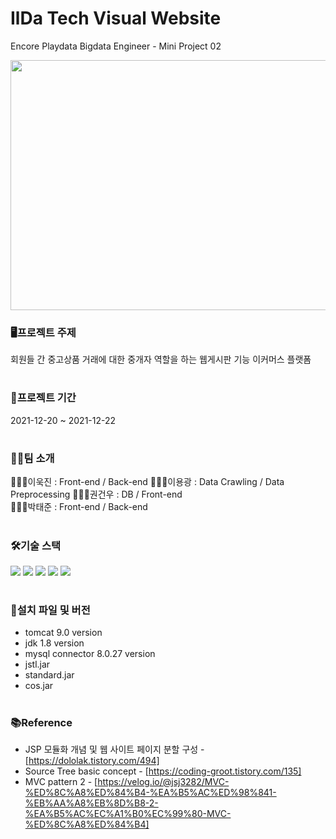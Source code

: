 # IlDa Tech Visual Website

Encore Playdata Bigdata Engineer - Mini Project 02

<p align="center">
<img src="/asset/KakaoTalk_20220509_153424720.gif" width="600" height="400" >
</p>

### 🖥️프로젝트 주제
회원들 간 중고상품 거래에 대한 중개자 역할을 하는 웹게시판 기능 이커머스 플랫폼
#

### 📆프로젝트 기간
2021-12-20 ~ 2021-12-22
#

### 👨‍👨팀 소개
🙋🏼‍♂️이욱진 : Front-end / Back-end 
🙋🏼‍♂️이용광 : Data Crawling / Data Preprocessing
🙋🏼‍♂️권건우 : DB / Front-end  
🙋🏼‍♂️박태준 : Front-end / Back-end
#
  
### 🛠️기술 스택
<p>
  <img src="https://img.shields.io/badge/Java-007396?style=flat-square&logo=Java&logoColor=white"/>
  <img src="https://img.shields.io/badge/Html-E34F26?style=flat-square&logo=Html5&logoColor=white"/>
  <img src="https://img.shields.io/badge/CSS-1572B6?style=flat-square&logo=CSS3&logoColor=white"/>
  <img src="https://img.shields.io/badge/JavaScript-F7DF1E?style=flat-square&logo=JavaScript&logoColor=black"/>
  <img src="https://img.shields.io/badge/MySQL-4479A1?style=flat-square&logo=MySQL&logoColor=white"/>
</p>


#

### 📂설치 파일 및 버전
- tomcat 9.0 version
- jdk 1.8 version
- mysql connector 8.0.27 version
- jstl.jar
- standard.jar
- cos.jar
#

### 📚Reference
- JSP 모듈화 개념 및 웹 사이트 페이지 분할 구성 - [https://dololak.tistory.com/494]<br>
- Source Tree basic concept - [https://coding-groot.tistory.com/135]<br>
- MVC pattern 2 - [https://velog.io/@jsj3282/MVC-%ED%8C%A8%ED%84%B4-%EA%B5%AC%ED%98%841-%EB%AA%A8%EB%8D%B8-2-%EA%B5%AC%EC%A1%B0%EC%99%80-MVC-%ED%8C%A8%ED%84%B4]

